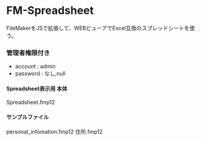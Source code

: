 # FM-Spreadsheet
FileMakerをJSで拡張して、WEBビューアでExcel互換のスプレッドシートを使う。

### 管理者権限付き
- account : admin
- password : なし,null


#### Spreadsheet表示用 本体
Spreadsheet.fmp12

#### サンプルファイル
personal_infomation.fmp12
住所.fmp12
